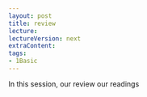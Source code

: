 ```yaml
---
layout: post
title: review   
lecture: 
lectureVersion: next
extraContent: 
tags:
- 1Basic
---
```


In this session, our review our readings 
